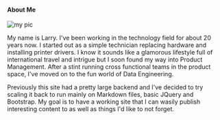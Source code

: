 #### About Me

![my pic](/images/burger300x600.jpg)

My name is Larry. I've been working in the technology field for about 20 years now. I started out as a simple technician replacing hardware and installing printer drivers. I know it sounds like a glamorous lifestyle full of international travel and intrigue but I soon found my way into Product Management. After a stint running cross functional teams in the product space, I've moved on to the fun world of Data Engineering.

Previously this site had a pretty large backend and I've decided to try scaling it back to run mainly on Markdown files, basic JQuery and Bootstrap. My goal is to have a working site that I can wasily publish interesting content to as well as things I'd like to not forget.
